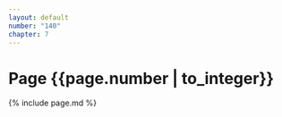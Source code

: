 ```yaml
---
layout: default
number: "140"
chapter: 7
---
```


# Page {{page.number | to_integer}}
{% include page.md %}
